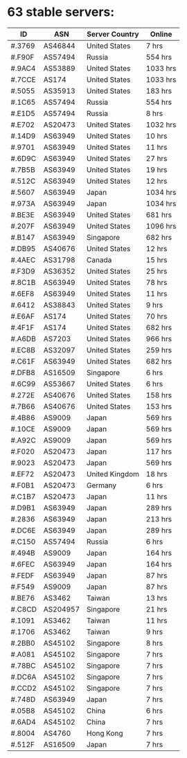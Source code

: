 # 63 stable servers:

| ID | ASN | Server Country | Online |
| ------ | ------ | ------ | ------ |
| #.3769 | AS46844 | United States | 7 hrs |
| #.F90F | AS57494 | Russia | 554 hrs |
| #.9AC4 | AS53889 | United States | 1033 hrs |
| #.7CCE | AS174 | United States | 1033 hrs |
| #.5055 | AS35913 | United States | 183 hrs |
| #.1C65 | AS57494 | Russia | 554 hrs |
| #.E1D5 | AS57494 | Russia | 8 hrs |
| #.E702 | AS20473 | United States | 1032 hrs |
| #.14D9 | AS63949 | United States | 10 hrs |
| #.9701 | AS63949 | United States | 11 hrs |
| #.6D9C | AS63949 | United States | 27 hrs |
| #.7B5B | AS63949 | United States | 19 hrs |
| #.512C | AS63949 | United States | 12 hrs |
| #.5607 | AS63949 | Japan | 1034 hrs |
| #.973A | AS63949 | Japan | 1034 hrs |
| #.BE3E | AS63949 | United States | 681 hrs |
| #.207F | AS63949 | United States | 1096 hrs |
| #.B147 | AS63949 | Singapore | 682 hrs |
| #.DB95 | AS40676 | United States | 12 hrs |
| #.4AEC | AS31798 | Canada | 15 hrs |
| #.F3D9 | AS36352 | United States | 25 hrs |
| #.8C1B | AS63949 | United States | 78 hrs |
| #.6EF8 | AS63949 | United States | 11 hrs |
| #.6412 | AS38843 | United States | 9 hrs |
| #.E6AF | AS174 | United States | 70 hrs |
| #.4F1F | AS174 | United States | 682 hrs |
| #.A6DB | AS7203 | United States | 966 hrs |
| #.EC8B | AS32097 | United States | 259 hrs |
| #.C61F | AS63949 | United States | 682 hrs |
| #.DFB8 | AS16509 | Singapore | 6 hrs |
| #.6C99 | AS53667 | United States | 6 hrs |
| #.272E | AS40676 | United States | 158 hrs |
| #.7B66 | AS40676 | United States | 153 hrs |
| #.4B86 | AS9009 | Japan | 569 hrs |
| #.10CE | AS9009 | Japan | 569 hrs |
| #.A92C | AS9009 | Japan | 569 hrs |
| #.F020 | AS20473 | Japan | 117 hrs |
| #.9023 | AS20473 | Japan | 569 hrs |
| #.EF72 | AS20473 | United Kingdom | 18 hrs |
| #.F0B1 | AS20473 | Germany | 6 hrs |
| #.C1B7 | AS20473 | Japan | 11 hrs |
| #.D9B1 | AS63949 | Japan | 289 hrs |
| #.2836 | AS63949 | Japan | 213 hrs |
| #.DC6E | AS63949 | Japan | 289 hrs |
| #.C150 | AS57494 | Russia | 6 hrs |
| #.494B | AS9009 | Japan | 164 hrs |
| #.6FEC | AS63949 | Japan | 164 hrs |
| #.FEDF | AS63949 | Japan | 87 hrs |
| #.F549 | AS9009 | Japan | 87 hrs |
| #.BE76 | AS3462 | Taiwan | 13 hrs |
| #.C8CD | AS204957 | Singapore | 21 hrs |
| #.1091 | AS3462 | Taiwan | 11 hrs |
| #.1706 | AS3462 | Taiwan | 9 hrs |
| #.2BB0 | AS45102 | Singapore | 8 hrs |
| #.A081 | AS45102 | Singapore | 7 hrs |
| #.78BC | AS45102 | Singapore | 7 hrs |
| #.DC6A | AS45102 | Singapore | 7 hrs |
| #.CCD2 | AS45102 | Singapore | 7 hrs |
| #.748D | AS63949 | Japan | 7 hrs |
| #.05B8 | AS45102 | China | 6 hrs |
| #.6AD4 | AS45102 | China | 7 hrs |
| #.8004 | AS4760 | Hong Kong | 7 hrs |
| #.512F | AS16509 | Japan | 7 hrs |

